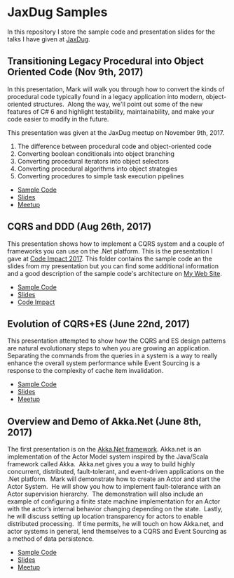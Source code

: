 # JaxDug Samples
In this repository I store the sample code and presentation slides for the talks I have given at 
[JaxDug](https://www.meetup.com/Jaxdug/).

## Transitioning Legacy Procedural into Object Oriented Code (Nov 9th, 2017)
In this presentation, Mark will walk you through how to convert the kinds of procedural code typically found in a legacy application into modern, object-oriented structures.  Along the way, we'll point out some of the new features of C# 6 and highlight testability, maintainability, and make your code easier to modify in the future.

This presentation was given at the JaxDug meetup on November 9th, 2017.

 1. The difference between procedural code and object-oriented code
 1. Converting boolean conditionals into object branching 
 1. Converting procedural iterators into object selectors 
 1. Converting procedural algorithms into object strategies
 1. Converting procedures to simple task execution pipelines

 - [Sample Code](https://github.com/MarkEwer/JaxDugSamples/tree/master/Refactoring_Procedural_Code)
 - [Slides](https://github.com/MarkEwer/JaxDugSamples/raw/master/Refactoring_Procedural_Code/Refactoring_Procedural_Code.pptx)
 - [Meetup](https://www.meetup.com/jaxdug/events/244688610/)

## CQRS and DDD (Aug 26th, 2017)
This presentation shows how to implement a CQRS system and a couple of frameworks you can use on the .Net platform.  This is the presentation I gave at [Code Impact 2017](http://www.codeimpact.org).  This folder contains the sample code an the slides from my presentation but you can find some additional information and a good description of the sample code's architecture on [My Web Site](http://www.markewer.com/2016/11/14/cqrs-system-design/).

 - [Sample Code](https://github.com/MarkEwer/JaxDugSamples/tree/master/BenefitsEstimation)
 - [Slides](https://github.com/MarkEwer/JaxDugSamples/raw/master/BenefitsEstimation/CodeImpact_Presentation.pptx)
 - [Code Impact](http://www.codeimpact.org)

## Evolution of CQRS+ES (June 22nd, 2017)
This presentation attempted to show how the CQRS and ES design patterns are natural evolutionary steps to 
when you are growing an application.  Separating the commands from the queries in a system is a way to really
enhance the overall system performance while Event Sourcing is a response to the complexity of cache item
invalidation.

 - [Sample Code](https://github.com/MarkEwer/JaxDugSamples/tree/master/CQRS_ES_Sample)
 - [Slides](https://github.com/MarkEwer/JaxDugSamples/raw/master/CQRS_ES_Sample/JaxSig_Evolving_to_CQRS_And_ES.pptx)
 - [Meetup](https://www.meetup.com/JaxArcSIG/events/238015957/)

## Overview and Demo of Akka.Net (June 8th, 2017)

The first presentation is on the [Akka.Net framework](http://getakka.net/).  Akka.net is an implementation of 
the Actor Model system inspired by the Java/Scala framework called Akka.  Akka.net gives you a way to build 
highly concurrent, distributed, fault-tolerant, and event-driven applications on the .Net platform.  Mark 
will demonstrate how to create an Actor and start the Actor System.  He will show you how to implement 
fault-tolerance with an Actor supervision hierarchy.  The demonstration will also include an example of 
configuring a finite state machine implementation for an Actor with the actor’s internal behavior changing 
depending on the state.  Lastly, he will discuss setting up location transparency for actors to enable 
distributed processing.  If time permits, he will touch on how Akka.net, and actor systems in general, lend 
themselves to a CQRS and Event Sourcing as a method of data persistence.

 - [Sample Code](https://github.com/MarkEwer/JaxDugSamples/tree/master/Akka_Sample)
 - [Slides](https://github.com/MarkEwer/JaxDugSamples/raw/master/Akka_Sample/JaxDug_Presentation_Akka_Overview.pptx)
 - [Meetup](https://www.meetup.com/jaxdug/events/240110328/)

